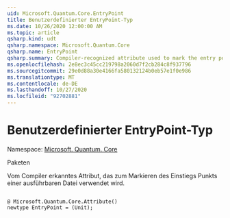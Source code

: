 ```yaml
---
uid: Microsoft.Quantum.Core.EntryPoint
title: Benutzerdefinierter EntryPoint-Typ
ms.date: 10/26/2020 12:00:00 AM
ms.topic: article
qsharp.kind: udt
qsharp.namespace: Microsoft.Quantum.Core
qsharp.name: EntryPoint
qsharp.summary: Compiler-recognized attribute used to mark the entry point of an executable.
ms.openlocfilehash: 2e8ec3c45cc219798a2060d7f2cb284c8f937796
ms.sourcegitcommit: 29e0d88a30e4166fa580132124b0eb57e1f0e986
ms.translationtype: MT
ms.contentlocale: de-DE
ms.lasthandoff: 10/27/2020
ms.locfileid: "92702881"
---
```

# <a name="entrypoint-user-defined-type"></a>Benutzerdefinierter EntryPoint-Typ

Namespace: [Microsoft. Quantum. Core](xref:Microsoft.Quantum.Core)

Paketen [](https://nuget.org/packages/)


Vom Compiler erkanntes Attribut, das zum Markieren des Einstiegs Punkts einer ausführbaren Datei verwendet wird.

```qsharp

@ Microsoft.Quantum.Core.Attribute()
newtype EntryPoint = (Unit);
```


